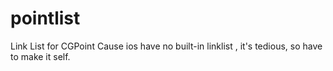 pointlist
=========

Link List for CGPoint
Cause ios have no built-in linklist , it's tedious, so have to make it self.
